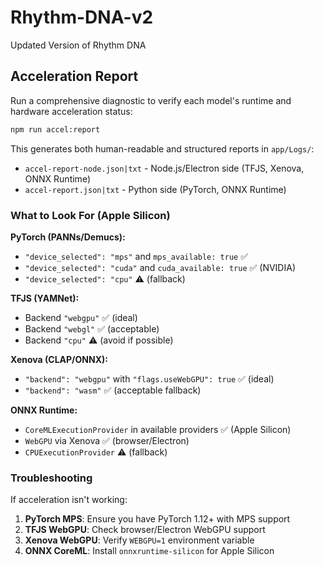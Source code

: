 # Rhythm-DNA-v2
Updated Version of Rhythm DNA

## Acceleration Report

Run a comprehensive diagnostic to verify each model's runtime and hardware acceleration status:

```bash
npm run accel:report
```

This generates both human-readable and structured reports in `app/Logs/`:
- `accel-report-node.json|txt` - Node.js/Electron side (TFJS, Xenova, ONNX Runtime)
- `accel-report.json|txt` - Python side (PyTorch, ONNX Runtime)

### What to Look For (Apple Silicon)

**PyTorch (PANNs/Demucs):**
- `"device_selected": "mps"` and `mps_available: true` ✅
- `"device_selected": "cuda"` and `cuda_available: true` ✅ (NVIDIA)
- `"device_selected": "cpu"` ⚠️ (fallback)

**TFJS (YAMNet):**
- Backend `"webgpu"` ✅ (ideal)
- Backend `"webgl"` ✅ (acceptable)
- Backend `"cpu"` ⚠️ (avoid if possible)

**Xenova (CLAP/ONNX):**
- `"backend": "webgpu"` with `"flags.useWebGPU": true` ✅ (ideal)
- `"backend": "wasm"` ✅ (acceptable fallback)

**ONNX Runtime:**
- `CoreMLExecutionProvider` in available providers ✅ (Apple Silicon)
- `WebGPU` via Xenova ✅ (browser/Electron)
- `CPUExecutionProvider` ⚠️ (fallback)

### Troubleshooting

If acceleration isn't working:
1. **PyTorch MPS**: Ensure you have PyTorch 1.12+ with MPS support
2. **TFJS WebGPU**: Check browser/Electron WebGPU support
3. **Xenova WebGPU**: Verify `WEBGPU=1` environment variable
4. **ONNX CoreML**: Install `onnxruntime-silicon` for Apple Silicon
